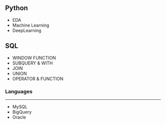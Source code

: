## Python
- EDA
- Machine Learning
- DeepLearning

## SQL
- WINDOW FUNCTION
- SUBQUERY & WITH
- JOIN
- UNION
- OPERATOR & FUNCTION

### Languages
---
- MySQL
- BigQuery
- Oracle